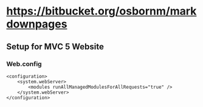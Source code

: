 # https://bitbucket.org/osbornm/markdownpages

## Setup for MVC 5 Website

### Web.config

	<configuration>
	    <system.webServer>
	        <modules runAllManagedModulesForAllRequests="true" />
	    </system.webServer>
	</configuration>
